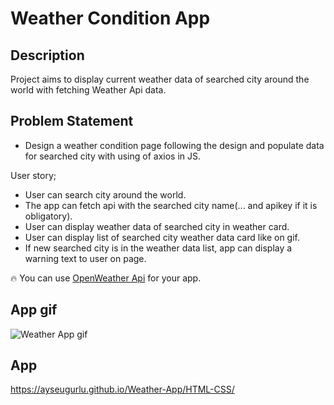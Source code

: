 

# Weather Condition App 

## Description
Project aims to display current weather data of searched city around the world with fetching Weather Api data.


   
## Problem Statement

- Design a weather condition page following the design and populate data for searched city with using of axios in JS.


User story;

  - User can search city around the world.
  - The app can fetch api with the searched city name(... and apikey if it is obligatory).
  - User can display weather data of searched city in weather card.
  - User can display list of searched city weather data card like on gif.
  - If new searched city is in the weather data list, app can display a warning text to user on page.

🔥 You can use [OpenWeather Api](https://openweathermap.org/) for your app. 

## App gif

![Weather App gif]()

## App
https://ayseugurlu.github.io/Weather-App/HTML-CSS/



